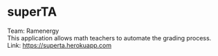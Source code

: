 # superTA
Team: Ramenergy  
This application allows math teachers to automate the grading process.  
Link: https://superta.herokuapp.com  
